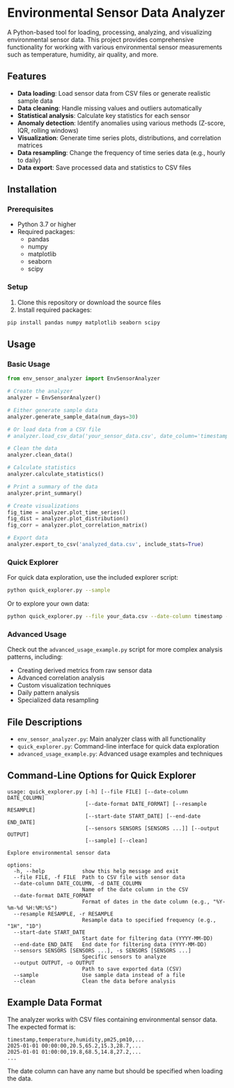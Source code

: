 # Environmental Sensor Data Analyzer

A Python-based tool for loading, processing, analyzing, and visualizing environmental sensor data. This project provides comprehensive functionality for working with various environmental sensor measurements such as temperature, humidity, air quality, and more.

## Features

- **Data loading**: Load sensor data from CSV files or generate realistic sample data
- **Data cleaning**: Handle missing values and outliers automatically
- **Statistical analysis**: Calculate key statistics for each sensor
- **Anomaly detection**: Identify anomalies using various methods (Z-score, IQR, rolling windows)
- **Visualization**: Generate time series plots, distributions, and correlation matrices
- **Data resampling**: Change the frequency of time series data (e.g., hourly to daily)
- **Data export**: Save processed data and statistics to CSV files

## Installation

### Prerequisites

- Python 3.7 or higher
- Required packages:
  - pandas
  - numpy
  - matplotlib
  - seaborn
  - scipy

### Setup

1. Clone this repository or download the source files
2. Install required packages:

```bash
pip install pandas numpy matplotlib seaborn scipy
```

## Usage

### Basic Usage

```python
from env_sensor_analyzer import EnvSensorAnalyzer

# Create the analyzer
analyzer = EnvSensorAnalyzer()

# Either generate sample data
analyzer.generate_sample_data(num_days=30)

# Or load data from a CSV file
# analyzer.load_csv_data('your_sensor_data.csv', date_column='timestamp')

# Clean the data
analyzer.clean_data()

# Calculate statistics
analyzer.calculate_statistics()

# Print a summary of the data
analyzer.print_summary()

# Create visualizations
fig_time = analyzer.plot_time_series()
fig_dist = analyzer.plot_distribution()
fig_corr = analyzer.plot_correlation_matrix()

# Export data
analyzer.export_to_csv('analyzed_data.csv', include_stats=True)
```

### Quick Explorer

For quick data exploration, use the included explorer script:

```bash
python quick_explorer.py --sample
```

Or to explore your own data:

```bash
python quick_explorer.py --file your_data.csv --date-column timestamp --clean
```

### Advanced Usage

Check out the `advanced_usage_example.py` script for more complex analysis patterns, including:

- Creating derived metrics from raw sensor data
- Advanced correlation analysis
- Custom visualization techniques
- Daily pattern analysis
- Specialized data resampling

## File Descriptions

- `env_sensor_analyzer.py`: Main analyzer class with all functionality
- `quick_explorer.py`: Command-line interface for quick data exploration
- `advanced_usage_example.py`: Advanced usage examples and techniques

## Command-Line Options for Quick Explorer

```
usage: quick_explorer.py [-h] [--file FILE] [--date-column DATE_COLUMN]
                         [--date-format DATE_FORMAT] [--resample RESAMPLE]
                         [--start-date START_DATE] [--end-date END_DATE]
                         [--sensors SENSORS [SENSORS ...]] [--output OUTPUT]
                         [--sample] [--clean]

Explore environmental sensor data

options:
  -h, --help            show this help message and exit
  --file FILE, -f FILE  Path to CSV file with sensor data
  --date-column DATE_COLUMN, -d DATE_COLUMN
                        Name of the date column in the CSV
  --date-format DATE_FORMAT
                        Format of dates in the date column (e.g., "%Y-%m-%d %H:%M:%S")
  --resample RESAMPLE, -r RESAMPLE
                        Resample data to specified frequency (e.g., "1H", "1D")
  --start-date START_DATE
                        Start date for filtering data (YYYY-MM-DD)
  --end-date END_DATE   End date for filtering data (YYYY-MM-DD)
  --sensors SENSORS [SENSORS ...], -s SENSORS [SENSORS ...]
                        Specific sensors to analyze
  --output OUTPUT, -o OUTPUT
                        Path to save exported data (CSV)
  --sample              Use sample data instead of a file
  --clean               Clean the data before analysis
```

## Example Data Format

The analyzer works with CSV files containing environmental sensor data. The expected format is:

```
timestamp,temperature,humidity,pm25,pm10,...
2025-01-01 00:00:00,20.5,65.2,15.3,28.7,...
2025-01-01 01:00:00,19.8,68.5,14.8,27.2,...
...
```

The date column can have any name but should be specified when loading the data.
